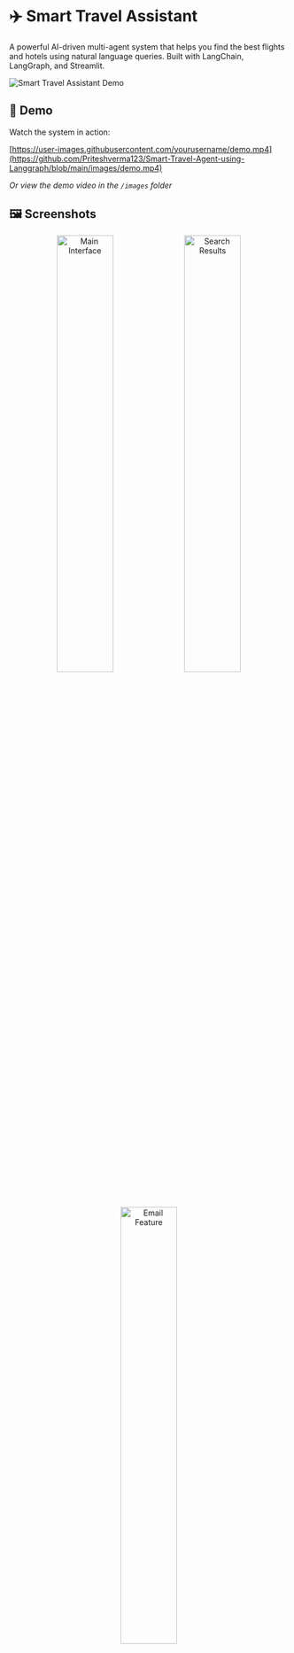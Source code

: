 # ✈️ Smart Travel Assistant

A powerful AI-driven multi-agent system that helps you find the best flights and hotels using natural language queries. Built with LangChain, LangGraph, and Streamlit.

![Smart Travel Assistant Demo](images/demo1.png)

## 🎥 Demo

Watch the system in action:

[https://user-images.githubusercontent.com/yourusername/demo.mp4](https://github.com/Priteshverma123/Smart-Travel-Agent-using-Langgraph/blob/main/images/demo.mp4)

*Or view the demo video in the `/images` folder*

## 🖼️ Screenshots

<div align="center">
  <img src="images/demo1.png" alt="Main Interface" width="45%">
  <img src="images/demo2.png" alt="Search Results" width="45%">
</div>

<div align="center">
  <img src="images/demo3.png" alt="Email Feature" width="45%">
</div>

## 🌟 Features

- **🤖 AI-Powered Search**: Natural language processing for travel queries
- **✈️ Flight Search**: Real-time flight search using Google Flights API
- **🏨 Hotel Search**: Comprehensive hotel search with ratings and amenities
- **📧 Email Integration**: Optional email functionality with multiple providers
- **🎨 Modern UI**: Beautiful and responsive Streamlit interface
- **🔍 Smart Parsing**: Automatically extracts dates, locations, and preferences
- **💰 Price Comparison**: Shows prices, ratings, and booking links
- **📱 Responsive Design**: Works on desktop and mobile devices

## 🏗️ Architecture

The system uses a multi-agent architecture built with LangGraph:

```
User Query → Tools LLM → Flight/Hotel APIs → Format Response → [Optional Email Agent] → Results
```

### Agents:
1. **Tools Agent**: Processes natural language and calls appropriate tools
2. **Flight Finder**: Searches flights using SerpAPI Google Flights
3. **Hotel Finder**: Searches hotels using SerpAPI Google Hotels  
4. **Email Agent** (Optional): Formats and sends results via email

## 📋 Requirements

- Python 3.8+
- OpenAI API key
- SerpAPI key
- Optional: Email service configuration

## 🚀 Quick Start

### 1. Clone the Repository
```bash
git clone <repository-url>
cd smart-travel-assistant
```

### 2. Install Dependencies
```bash
pip install -r requirements.txt
```

### 3. Environment Setup
Create a `.env` file in the root directory:

```env
# Required APIs
OPENAI_API_KEY=your_openai_api_key_here
SERPAPI_API_KEY=your_serpapi_key_here

# Optional Email Settings (choose one method)

# Method 1: SendGrid
SENDGRID_API_KEY=your_sendgrid_api_key
FROM_EMAIL=your-email@domain.com
TO_EMAIL=recipient@domain.com
EMAIL_SUBJECT=Travel Search Results

# Method 2: SMTP (Gmail, Outlook, etc.)
SMTP_SERVER=smtp.gmail.com
SMTP_PORT=587
SMTP_USERNAME=your-email@gmail.com
SMTP_PASSWORD=your-app-password
FROM_EMAIL=your-email@gmail.com
TO_EMAIL=recipient@gmail.com
EMAIL_SUBJECT=Travel Search Results
```

### 4. Run the Application
```bash
streamlit run app.py
```

## 🔑 API Keys Setup

### OpenAI API
1. Go to [OpenAI API](https://platform.openai.com/api-keys)
2. Create an account and get your API key
3. Add to `.env` file

### SerpAPI
1. Go to [SerpAPI](https://serpapi.com/)
2. Sign up for a free account (100 searches/month)
3. Get your API key from dashboard
4. Add to `.env` file

### Email Setup (Optional)

#### Option 1: SendGrid
1. Sign up at [SendGrid](https://sendgrid.com/)
2. Create an API key
3. Verify your sender email
4. Add credentials to `.env`

#### Option 2: SMTP (Gmail)
1. Enable 2FA on your Gmail account
2. Generate an App Password
3. Use `smtp.gmail.com` as server
4. Add credentials to `.env`

#### Option 3: No Email Service
If no email service is configured, results will be saved as HTML files.

## 🎯 Usage Examples

### Basic Flight Search
```
Find flights from New York to Paris from December 15-22, 2024
```

### Hotel Search
```
Find 4-star hotels in Tokyo for 2 adults, January 10-15, 2025
```

### Combined Search
```
I want to travel to London from San Francisco, March 1-8, 2025. 
Find me round-trip flights for 2 adults and luxury hotels near the city center.
```

### Advanced Search
```
Looking for business class flights from Miami to Rome for 2 adults 
and 1 child, departing February 14, returning February 21, 2025. 
Also need 5-star hotels with spa facilities.
```

## 📁 Project Structure

```
smart-travel-assistant/
├── app/
│   ├── tools/
│   │   ├── flight_finder.py    # Flight search tool
│   │   └── hotel_finder.py     # Hotel search tool
│   └── __init__.py
├── images/                     # Demo assets
│   ├── demo-video.mp4         # Application demo video
│   ├── demo-screenshot.png    # Main screenshot
│   ├── main-interface.png     # Interface overview
│   ├── search-results.png     # Results display
│   ├── email-feature.png      # Email functionality
│   ├── mobile-view.png        # Mobile responsiveness
│   └── architecture-diagram.png # System architecture
├── agent.py                    # Main agent logic
├── app.py                      # Streamlit UI
├── main.py                     # CLI interface (optional)
├── requirements.txt            # Python dependencies
├── .env.example               # Environment template
└── README.md                  # This file
```

## 🛠️ Configuration Options

### Agent Configuration
```python
# Enable/disable email functionality
agent = TravelAgent(enable_email=True)

# Search with email
result = agent.search_travel(
    query="Find flights to Paris",
    send_email=True,
    recipient_email="user@example.com"
)
```

### Search Parameters
The system automatically extracts:
- **Locations**: Departure and destination cities
- **Dates**: Travel dates in various formats
- **Passengers**: Adults, children, infants
- **Preferences**: Hotel class, flight class, amenities

## 🔧 Customization

### Adding New Tools
1. Create a new tool in `app/tools/`
2. Follow the LangChain tool format
3. Add to the TOOLS list in `agent.py`

### Modifying Email Templates
Edit the `EMAILS_SYSTEM_PROMPT` in `agent.py` to customize email formatting.

### UI Customization
Modify the CSS in `app.py` to change the appearance.

## 📸 Additional Screenshots

For more screenshots and visual examples, check the `/images` folder which contains:
- `demo-video.mp4` - Complete walkthrough of the application
- `main-interface.png` - Clean, professional UI
- `search-results.png` - Detailed flight and hotel results

## 🐛 Troubleshooting

### Common Issues

**1. API Key Errors**
```
Error: OpenAI API key not found
```
- Solution: Check your `.env` file and ensure API keys are correct

**2. Search Results Empty**
```
No flights/hotels found
```
- Solution: Try different date formats or locations
- Check SerpAPI quota and key validity

**3. Email Not Sending**
```
Email failed to send
```
- Solution: Verify email configuration in `.env`
- Check SMTP settings or SendGrid API key
